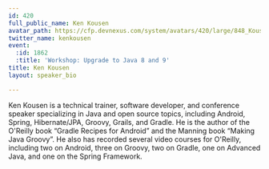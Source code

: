 ```yaml
---
id: 420
full_public_name: Ken Kousen
avatar_path: https://cfp.devnexus.com/system/avatars/420/large/848_Kousen_20110408_052155_medium_sq.jpg?1469900443
twitter_name: kenkousen
event:
  :id: 1862
  :title: 'Workshop: Upgrade to Java 8 and 9'
title: Ken Kousen
layout: speaker_bio

---
```

Ken Kousen is a technical trainer, software developer, and conference speaker specializing in Java and open source topics, including Android, Spring, Hibernate/JPA, Groovy, Grails, and Gradle. He is the author of the O'Reilly book “Gradle Recipes for Android” and the Manning book “Making Java Groovy”. He also has recorded several video courses for O'Reilly, including two on Android, three on Groovy, two on Gradle, one on Advanced Java, and one on the Spring Framework.
